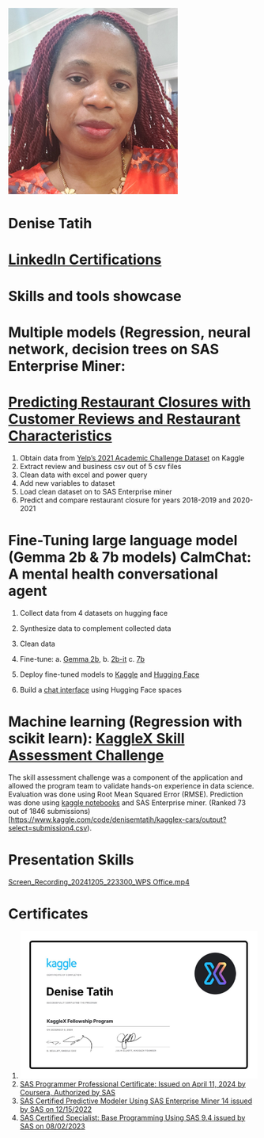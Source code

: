 ![](Denise-Screenshot.png)

# Denise Tatih
# [LinkedIn Certifications](https://www.linkedin.com/in/denise-tatih-438861112/details/certifications/)

# Skills and tools showcase

# Multiple models (Regression, neural network, decision trees on SAS Enterprise Miner: 
# [Predicting Restaurant Closures with Customer Reviews and Restaurant Characteristics](https://docs.google.com/document/d/11uNTlVZDDyYJy-wPv6fXqhLzmEQFPGOQ/edit?usp=sharing&ouid=117891100179930901075&rtpof=true&sd=true)

1. Obtain data from [Yelp’s 2021 Academic Challenge Dataset](https://www.kaggle.com/datasets/yelp-dataset/yelp-dataset) on Kaggle
2. Extract review and business csv out of 5 csv files
3. Clean data with excel and power query
4. Add new variables to dataset
5. Load clean dataset on to SAS Enterprise miner
6. Predict and compare restaurant closure for years 2018-2019 and 2020-2021
 
# Fine-Tuning large language model (Gemma 2b & 7b models) CalmChat: A mental health conversational agent
1. Collect data from 4 datasets on hugging face
2. Synthesize data to complement collected data
3. Clean data
4. Fine-tune:
    a.  [Gemma 2b](https://colab.research.google.com/drive/1uC_g1ltodV7MrWLfEhgWM6tTgDx1HfmT?usp=sharing),
    b.  [2b-it](https://www.kaggle.com/code/denisemtatih/fine-tune-and-evaluate-gemma-instruct-2b)
    c.  [7b](https://colab.research.google.com/drive/1Xi7VxY06TIg5qH2ASzg-lZ42bdK0jJHE?usp=sharing)
   
6. Deploy fine-tuned models to [Kaggle](https://www.kaggle.com/models/denisemtatih/gemma_mental_health) and [Hugging Face](https://huggingface.co/tatihden)
7. Build a [chat interface](https://huggingface.co/spaces/tatihden/CalmChat) using Hugging Face spaces

# Machine learning (Regression with scikit learn): [KaggleX Skill Assessment Challenge](https://www.kaggle.com/competitions/kagglex-cohort4)
The skill assessment challenge was a component of the application and allowed the program team to validate hands-on experience in data science. Evaluation was done using Root Mean Squared Error (RMSE). Prediction was done using [kaggle notebooks](https://www.kaggle.com/code/denisemtatih/kagglex-cars/notebook) and SAS Enterprise miner. (Ranked 73 out of 1846 submissions)[https://www.kaggle.com/code/denisemtatih/kagglex-cars/output?select=submission4.csv). 

# Presentation Skills
[Screen_Recording_20241205_223300_WPS Office.mp4](https://drive.google.com/file/d/1G7xXMWUXWyQ5qEmSvQWhdFyF_hC7WyI9/view?usp=drive_link)

# Certificates
1. ![](https://github.com/tatihden/Denise-Portfolio/blob/main/Screenshot%202024-12-17%20043236.png)
2. [SAS Programmer Professional Certificate: Issued on April 11, 2024 by Coursera, Authorized by SAS](https://www.credly.com/earner/earned/badge/6fb4dfbd-bd19-42ed-a563-57413be7c8cb)
3. [SAS Certified Predictive Modeler Using SAS Enterprise Miner 14 issued by SAS on 12/15/2022](https://www.credly.com/earner/earned/badge/e9518436-6035-4257-b37e-55f4c16506c4)
4. [SAS Certified Specialist: Base Programming Using SAS 9.4 issued by SAS on 08/02/2023](https://www.credly.com/earner/earned/badge/15feccb1-2436-48ea-a36d-8ba7c599610c)


